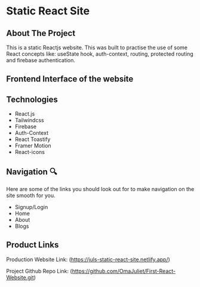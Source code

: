 # Static React Site

## About The Project 

This is a static Reactjs website. This was built to practise the use of some React concepts like: useState hook, auth-context, routing, protected routing and firebase authentication.


## Frontend Interface of the website
<!-- ![Static Site UI](design.png)  -->


## Technologies 

- React.js
- Tailwindcss
- Firebase
- Auth-Context
- React Toastify
- Framer Motion
- React-icons



## Navigation 🔍

Here are some of the links you should look out for to make navigation on the site smooth for you. 

- Signup/Login
- Home
- About
- Blogs


<!-- THE PRODUCT LINK -->

## Product Links

Production Website Link: (https://juls-static-react-site.netlify.app/)


Project Github Repo Link: (https://github.com/OmaJuliet/First-React-Website.git)
